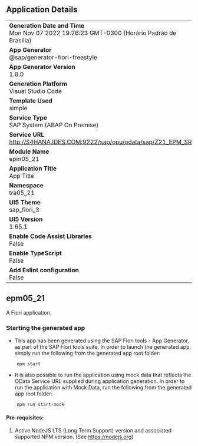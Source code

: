 ## Application Details
|               |
| ------------- |
|**Generation Date and Time**<br>Mon Nov 07 2022 19:26:23 GMT-0300 (Horário Padrão de Brasília)|
|**App Generator**<br>@sap/generator-fiori-freestyle|
|**App Generator Version**<br>1.8.0|
|**Generation Platform**<br>Visual Studio Code|
|**Template Used**<br>simple|
|**Service Type**<br>SAP System (ABAP On Premise)|
|**Service URL**<br>http://S4HANA.IDES.COM:9222/sap/opu/odata/sap/Z21_EPM_SRV
|**Module Name**<br>epm05_21|
|**Application Title**<br>App Title|
|**Namespace**<br>tra05_21|
|**UI5 Theme**<br>sap_fiori_3|
|**UI5 Version**<br>1.65.1|
|**Enable Code Assist Libraries**<br>False|
|**Enable TypeScript**<br>False|
|**Add Eslint configuration**<br>False|

## epm05_21

A Fiori application.

### Starting the generated app

-   This app has been generated using the SAP Fiori tools - App Generator, as part of the SAP Fiori tools suite.  In order to launch the generated app, simply run the following from the generated app root folder:

```
    npm start
```

- It is also possible to run the application using mock data that reflects the OData Service URL supplied during application generation.  In order to run the application with Mock Data, run the following from the generated app root folder:

```
    npm run start-mock
```

#### Pre-requisites:

1. Active NodeJS LTS (Long Term Support) version and associated supported NPM version.  (See https://nodejs.org)


